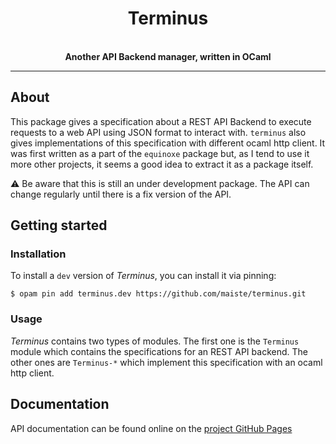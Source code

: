 <div align="center">
  <h1>Terminus</h1>
  <br />
  <strong>Another API Backend manager, written in OCaml</strong>
</div>

<hr />

## About

This package gives a specification about a REST API Backend to execute requests to a web API using JSON format to interact with. `terminus` also gives implementations of this specification with different ocaml http client. It was first written as a part of the `equinoxe` package but, as I tend to use it more other projects, it seems a good idea to extract it as a package itself.

:warning: Be aware that this is still an under development package. The API can change regularly until there is a fix version of the API.

## Getting started

### Installation

To install a `dev` version of _Terminus_, you can install it via pinning:
```
$ opam pin add terminus.dev https://github.com/maiste/terminus.git
```

### Usage

_Terminus_ contains two types of modules. The first one is the `Terminus` module which contains the specifications for an REST API backend. The other ones are `Terminus-*` which implement this specification with an ocaml http client.

## Documentation

API documentation can be found online on the [project GitHub Pages](https://maiste.github.io/terminus)
